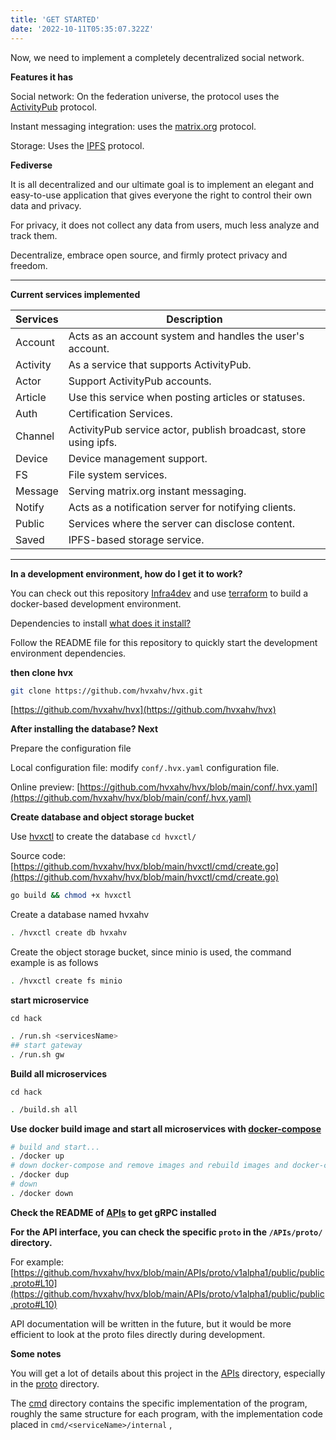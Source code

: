 ```yaml
---
title: 'GET STARTED'
date: '2022-10-11T05:35:07.322Z'
---
```


Now, we need to implement a completely decentralized social network.

**Features it has**

Social network: On the federation universe, the protocol uses the [ActivityPub](https://www.w3.org/TR/activitypub/) protocol.

Instant messaging integration: uses the [matrix.org](http://matrix.org) protocol.

Storage: Uses the [IPFS](https://ipfs.tech/) protocol.

**Fediverse**

It is all decentralized and our ultimate goal is to implement an elegant and easy-to-use application that gives everyone the right to control their own data and privacy.

For privacy, it does not collect any data from users, much less analyze and track them.

Decentralize, embrace open source, and firmly protect privacy and freedom.

---
**Current services implemented**

| Services | Description |
| --- | --- |
| Account | Acts as an account system and handles the user's account. |
| Activity | As a service that supports ActivityPub. |
| Actor | Support ActivityPub accounts. |
| Article | Use this service when posting articles or statuses. |
| Auth | Certification Services. |
| Channel | ActivityPub service actor, publish broadcast, store using ipfs. |
| Device | Device management support. |
| FS | File system services. |
| Message | Serving matrix.org instant messaging. |
| Notify | Acts as a notification server for notifying clients. |
| Public | Services where the server can disclose content. |
| Saved | IPFS-based storage service. |

---


**In a development environment, how do I get it to work?**

You can check out this repository [Infra4dev](https://github.com/hvxahv/infra4dev) and use [terraform](https://www.terraform.io/) to build a docker-based development environment.

Dependencies to install [what does it install?](https://github.com/hvxahv/infra4dev#resource-list-what-does-it-install)

Follow the README file for this repository to quickly start the development environment dependencies.

**then clone hvx**

```bash
git clone https://github.com/hvxahv/hvx.git
```

[https://github.com/hvxahv/hvx](https://github.com/hvxahv/hvx)

**After installing the database? Next**

Prepare the configuration file

Local configuration file: modify `conf/.hvx.yaml` configuration file.

Online preview: [https://github.com/hvxahv/hvx/blob/main/conf/.hvx.yaml](https://github.com/hvxahv/hvx/blob/main/conf/.hvx.yaml)

**Create database and object storage bucket**

Use [hvxctl](https://github.com/hvxahv/hvx/tree/main/hvxctl) to create the database `cd hvxctl/`

Source code: [https://github.com/hvxahv/hvx/blob/main/hvxctl/cmd/create.go](https://github.com/hvxahv/hvx/blob/main/hvxctl/cmd/create.go)

```bash
go build && chmod +x hvxctl
```

Create a database named hvxahv

```bash
. /hvxctl create db hvxahv
```

Create the object storage bucket, since minio is used, the command example is as follows

```bash
. /hvxctl create fs minio
```

**start microservice**

`cd hack`

```bash
. /run.sh <servicesName>
## start gateway
. /run.sh gw
```

**Build all microservices**

``cd hack``

```bash
. /build.sh all
```

**Use docker build image and start all microservices with [docker-compose](https://github.com/hvxahv/hvx/blob/main/build/docker-compose.yaml)**

```bash
# build and start...
. /docker up
# down docker-compose and remove images and rebuild images and docker-compose up
. /docker dup
# down
. /docker down
```

**Check the README of [APIs](https://github.com/hvxahv/hvx/tree/main/APIs) to get gRPC installed**

**For the API interface, you can check the specific `proto` in the `/APIs/proto/` directory.**

For example: [https://github.com/hvxahv/hvx/blob/main/APIs/proto/v1alpha1/public/public.proto#L10](https://github.com/hvxahv/hvx/blob/main/APIs/proto/v1alpha1/public/public.proto#L10)

API documentation will be written in the future, but it would be more efficient to look at the proto files directly during development.

**Some notes**

You will get a lot of details about this project in the [APIs](https://github.com/hvxahv/hvx/tree/main/APIs) directory, especially in the [proto](https://github.com/hvxahv/hvx/tree/main/APIs/proto/v1alpha1) directory.

The [cmd](https://github.com/hvxahv/hvx/tree/main/cmd) directory contains the specific implementation of the program, roughly the same structure for each program, with the implementation code placed in `cmd/<serviceName>/internal` ,